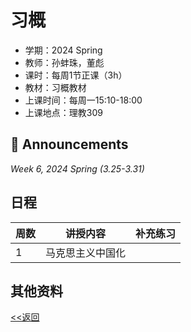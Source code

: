# 习概

* 学期：2024 Spring
* 教师：孙蚌珠，董彪
* 课时：每周1节正课（3h）
* 教材：习概教材
* 上课时间：每周一15:10-18:00
* 上课地点：理教309

## 📢 Announcements

*Week 6, 2024 Spring (3.25-3.31)*


## 日程

| 周数 | 讲授内容 | 补充练习 |
| ---- | -------- | -------- |
|1|马克思主义中国化||

## 其他资料

[<<返回](university_courses)